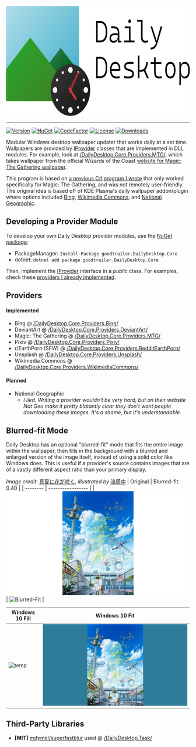 <img src="assets/banner.png" alt="Daily Desktop" height="300">

---

[![Version](https://img.shields.io/github/v/release/goodtrailer/daily-desktop.svg?color=green&style=flat-square)](https://github.com/goodtrailer/daily-desktop/releases/latest)
[![NuGet](https://img.shields.io/nuget/v/goodtrailer.DailyDesktop.Core.svg?color=steelblue&style=flat-square)](https://www.nuget.org/packages/goodtrailer.DailyDesktop.Core/)
[![CodeFactor](https://www.codefactor.io/repository/github/goodtrailer/daily-desktop/badge/main?style=flat-square)](https://www.codefactor.io/repository/github/goodtrailer/daily-desktop/overview/main)
[![License](https://img.shields.io/github/license/goodtrailer/soyokaze.svg?color=goldenrod&style=flat-square)](https://github.com/goodtrailer/soyokaze/blob/master/LICENSE)
[![Downloads](https://img.shields.io/github/downloads/goodtrailer/daily-desktop/total.svg?color=orange&style=flat-square)](https://somsubhra.github.io/github-release-stats/?username=goodtrailer&repository=daily-desktop&page=1&per_page=0)

Modular Windows desktop wallpaper updater that works daily at a set time. Wallpapers are provided by [IProvider](/DailyDesktop.Core/Providers/IProvider.cs) classes that are implemented in DLL modules. For example, look at [/DailyDesktop.Core.Providers.MTG/](/DailyDesktop.Core.Providers.MTG/), which takes wallpaper from the official Wizards of the Coast [website for Magic: The Gathering wallpaper](https://magic.wizards.com/en/articles/media/wallpapers).

This program is based on [a previous C# program I wrote](https://github.com/goodtrailer/MTG-Wallpaper-OTW) that only worked specifically for Magic: The Gathering, and was not remotely user-friendly. The original idea is based off of KDE Plasma's daily wallpaper addon/plugin where options included [Bing](https://www.bing.com), [Wikimedia Commons](https://commons.wikimedia.org/wiki/Commons:Picture_of_the_day), and [National Geographic](https://www.nationalgeographic.com/photo-of-the-day).

## Developing a Provider Module
To develop your own Daily Desktop provider modules, use the [NuGet package](https://www.nuget.org/packages/goodtrailer.DailyDesktop.Core/):
* PackageManager: `Install-Package goodtrailer.DailyDesktop.Core`
* dotnet: `dotnet add package goodtrailer.DailyDesktop.Core`

Then, implement the [IProvider](/DailyDesktop.Core/Providers/IProvider.cs) interface in a *public* class. For examples, check these [providers I already implemented](#implemented).

## Providers
#### Implemented
* Bing @ [/DailyDesktop.Core.Providers.Bing/](/DailyDesktop.Core.Providers.Bing/)
* DeviantArt @ [/DailyDesktop.Core.Providers.DeviantArt/](/DailyDesktop.Core.Providers.DeviantArt/)
* Magic: The Gathering @ [/DailyDesktop.Core.Providers.MTG/](/DailyDesktop.Core.Providers.MTG/)
* Pixiv @ [/DailyDesktop.Core.Providers.Pixiv/](/DailyDesktop.Core.Providers.Pixiv/)
* r/EarthPorn (SFW) @ [/DailyDesktop.Core.Providers.RedditEarthPorn/](/DailyDesktop.Core.Providers.RedditEarthPorn/)
* Unsplash @ [/DailyDesktop.Core.Providers.Unsplash/](/DailyDesktop.Core.Providers.Unsplash/)
* Wikimedia Commons @ [/DailyDesktop.Core.Providers.WikimediaCommons/](/DailyDesktop.Core.Providers.WikimediaCommons/)

#### Planned
* National Geographic
    * *I lied. Writing a provider wouldn't be very hard, but on their website Nat Geo make it pretty blatantly clear they don't want people downloading these images. It's a shame, but it's understandable.*

## Blurred-fit Mode
Daily Desktop has an optional "blurred-fit" mode that fits the entire image within the wallpaper, then fills in the background with a blurred and enlarged version of the image itself, instead of using a solid color like Windows does. This is useful if a provider's source contains images that are of a vastly different aspect ratio than your primary display.

*Image credit:* [真夏に花が咲く](https://www.pixiv.net/en/artworks/88058753)*, illustrated by* [流感中](https://www.pixiv.net/en/users/2712686)
| Original | Blurred-fit: 0.40 |
| -------- | ----------------- |
| ![Original](assets/comparison-original.png) | ![Blurred-Fit](assets/comparison-blurredfit.png) |

| Windows 10 Fill | Windows 10 Fit |
| --------------- | -------------- |
| ![temp](assets/comparison-fill.png) | ![Blurred-Fit](assets/comparison-fit.png) |

## Third-Party Libraries
* **[MIT]** [mdymel/superfastblur](https://github.com/mdymel/superfastblur) used @ [/DailyDesktop.Task/](/DailyDesktop.Task/)

